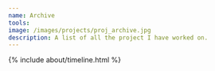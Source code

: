 ```yaml
---
name: Archive
tools: 
image: /images/projects/proj_archive.jpg
description: A list of all the project I have worked on.
---
```


<div class="row">
{% include about/timeline.html %}
</div>